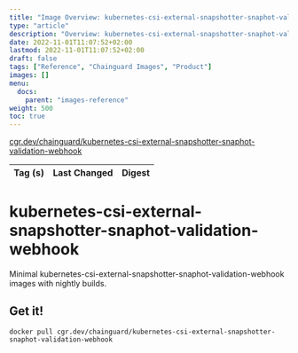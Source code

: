 ```yaml
---
title: "Image Overview: kubernetes-csi-external-snapshotter-snaphot-validation-webhook"
type: "article"
description: "Overview: kubernetes-csi-external-snapshotter-snaphot-validation-webhook Chainguard Image"
date: 2022-11-01T11:07:52+02:00
lastmod: 2022-11-01T11:07:52+02:00
draft: false
tags: ["Reference", "Chainguard Images", "Product"]
images: []
menu:
  docs:
    parent: "images-reference"
weight: 500
toc: true
---
```


[cgr.dev/chainguard/kubernetes-csi-external-snapshotter-snaphot-validation-webhook](https://github.com/chainguard-images/images/tree/main/images/kubernetes-csi-external-snapshotter-snaphot-validation-webhook)

| Tag (s) | Last Changed | Digest |
|---------|--------------|--------|

# kubernetes-csi-external-snapshotter-snaphot-validation-webhook

Minimal kubernetes-csi-external-snapshotter-snaphot-validation-webhook images with nightly builds.

## Get it!

```shell
docker pull cgr.dev/chainguard/kubernetes-csi-external-snapshotter-snaphot-validation-webhook
```

